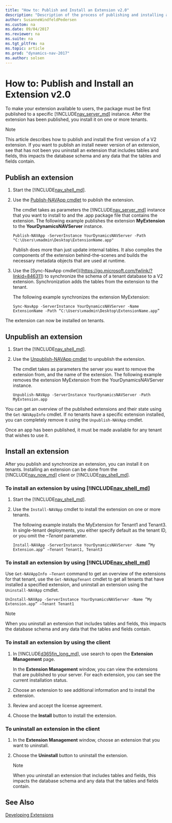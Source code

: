 ```yaml
---
title: "How to: Publish and Install an Extension v2.0"
description: "Description of the process of publishing and installing an extension"
author: SusanneWindfeldPedersen
ms.custom: na
ms.date: 09/04/2017
ms.reviewer: na
ms.suite: na
ms.tgt_pltfrm: na
ms.topic: article
ms.prod: "dynamics-nav-2017"
ms.author: solsen
---
```


# How to: Publish and Install an Extension v2.0
To make your extension available to users, the package must be first published to a specific [!INCLUDE[nav_server_md](includes/nav_server_md.md)] instance. After the extension has been published, you install it on one or more tenants.

> [!NOTE]  
>  This article describes how to publish and install the first version of a V2 extension. If you want to publish an install newer version of an extension, see  that has not been  you uninstall an extension that includes tables and fields, this impacts the database schema and any data that the tables and fields contain.  

## Publish an extension  

1.  Start the [!INCLUDE[nav_shell_md](includes/nav_shell_md.md)].

2.  Use the  [Publish-NAVApp cmdlet](https://go.microsoft.com/fwlink/?linkid=616079) to publish the extension.

    The cmdlet takes as parameters the [!INCLUDE[nav_server_md](includes/nav_server_md.md)] instance that you want to install to and the .app package file that contains the extension. The following example publishes the extension **MyExtension** to the **YourDynamicsNAVServer** instance.  

    ```  
    Publish-NAVApp -ServerInstance YourDynamicsNAVServer -Path "C:\Users\vmadmin\Desktop\ExtensionName.app"  
    ```  

    Publish does more than just update internal tables. It also compiles the components of the extension behind-the-scenes and builds the necessary metadata objects that are used at runtime.  

3. Use the [Sync-NavApp cmdlet]((https://go.microsoft.com/fwlink/?linkid=846311) to synchronize the schema of a tenant database to a V2 extension. Synchronization adds the tables from the extension to the tenant.

    The following example synchronizes the extension MyExtension: 
   
    ```
    Sync-NavApp -ServerInstance YourDynamicsNAVServer -Name ExtensionName -Path “C:\Users\vmadmin\Desktop\ExtensionName.app”
    ```
The extension can now be installed on tenants.

## Unpublish an extension  
1. Start the [!INCLUDE[nav_shell_md](includes/nav_shell_md.md)].

2. Use the [Unpublish-NAVApp cmdlet](https://go.microsoft.com/fwlink/?linkid=616080) to unpublish the extension.

    The cmdlet takes as parameters the server you want to remove the extension from, and the name of the extension. The following example removes the extension MyExtension from the YourDynamicsNAVServer instance.  

    ```  
    Unpublish-NAVApp -ServerInstance YourDynamicsNAVServer -Path MyExtension.app  
    ```  

You can get an overview of the published extensions and their state using the `Get-NAVAppInfo` cmdlet. If no tenants have a specific extension installed, you can completely remove it using the `Unpublish-NAVApp` cmdlet.

Once an app has been published, it must be made available for any tenant that wishes to use it.  

## Install an extension
After you publish and synchronize an extension, you can install it on tenants. Installing an extension can be done from the [!INCLUDE[nav_now_md](includes/nav_now_md.md)] client or [!INCLUDE[nav_shell_md](includes/nav_shell_md.md)].

### To install an extension by using [!INCLUDE[nav_shell_md](includes/nav_shell_md.md)] 

1. Start the [!INCLUDE[nav_shell_md](includes/nav_shell_md.md)].
2. Use the `Install-NAVApp` cmdlet to install the extension on one or more tenants.

    The following example installs the MyExtension for Tenant1 and Tenant3. In single-tenant deployments, you either specify default as the tenant ID, or you omit the *–Tenant* parameter.  

    ```  
    Install-NAVApp -ServerInstance YourDynamicsNAVServer -Name ”My Extension.app” –Tenant Tenant1, Tenant3  
    ```  

### To install an extension by using [!INCLUDE[nav_shell_md](includes/nav_shell_md.md)] 
Use `Get-NAVAppInfo –Tenant` command to get an overview of the extensions for that tenant, use the `Get-NAVAppTenant` cmdlet to get all tenants that have installed a specified extension, and uninstall an extension using the `Uninstall-NAVApp` cmdlet.

```
UnInstall-NAVApp -ServerInstance YourDynamicsNAVServer -Name ”My Extension.app” –Tenant Tenant1
```  

> [!NOTE]  
>  When you uninstall an extension that includes tables and fields, this impacts the database schema and any data that the tables and fields contain.

### To install an extension by using the client  

1.  In [!INCLUDE[d365fin_long_md](includes/d365fin_long_md.md)], use search to open the **Extension Management** page.

    In the **Extension Management** window, you can view the extensions that are published to your server. For each extension, you can see the current installation status. 
2.  Choose an extension to see additional information and to install the extension.  
3.  Review and accept the license agreement.  
4.  Choose the **Install** button to install the extension.      
    
### To uninstall an extension in the client

1. In the **Extension Management** window, choose an extension that you want to uninstall.
2. Choose the **Uninstall** button to uninstall the extension.
    
    > [!NOTE]  
    >  When you uninstall an extension that includes tables and fields, this impacts the database schema and any data that the tables and fields contain.
<!--
### To synchronize schemas
Before you install the extension, you must run the `Sync-NavApp` cmdlet. The `Sync-NavApp` synchronizes the schema of a tenant database to a V2 extension before installation; it adds the tables from the extension to the tenant.

    ```
    Sync-NavApp -ServerInstance NAV -Name ExtensionName -Path “C:\Users\vmadmin\Desktop\ExtensionName.app”
    ```

Next, run the `Start-NavAppDataUpgrade` cmdlet to upgrade the data from a previously installed version of an extension to a new version of an extension in the tenant database.

The following example upgrades the app with the specified name and version for the tenant with the ID **Tenant1**.

    ```
    Start-NAVAppDataUpgrade -ServerInstance DynamicsNAV -Name 'Proseware SmartApp' -Version 2.3.4.500 -Tenant 'Tenant1'
    ```

The next example upgrades an app that is returned from the `Get-NAVAppInfo` cmdlet for the tenant with the ID **Tenant1**.

    ```
    Get-NAVAppInfo -ServerInstance DynamicsNAV -Name 'Proseware SmartApp' -Version 2.3.4.500 | Start-NAVAppDataUpgrade -Tenant 'Tenant1'
    ```

This example upgrades the app at the specified path for the tenant with the ID **Tenant1**.

    ```
    Start-NAVAppDataUpgrade -ServerInstance DynamicsNAV -Path '.\Proseware SmartApp.navx' -Tenant 'Tenant1'
    ```
-->



## See Also  
[Developing Extensions](devenv-dev-overview.md)